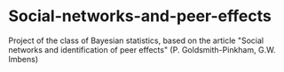 # Social-networks-and-peer-effects
Project of the class of Bayesian statistics, based on the article "Social networks and identification of peer effects" (P. Goldsmith-Pinkham, G.W. Imbens) 
